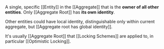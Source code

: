 A single, specific [[Entity]] in the [[Aggregate]] that is the **owner of all other entities**. Only [[Aggregate Root]] has **its own identity**.

Other entities could have local identity, distinguishable only within current aggregate, but [[Aggregate root has global identity]].

It's usually [[Aggregate Root]] that [[Locking Schemes]] are applied to, in particular [[Optimistic Locking]].
